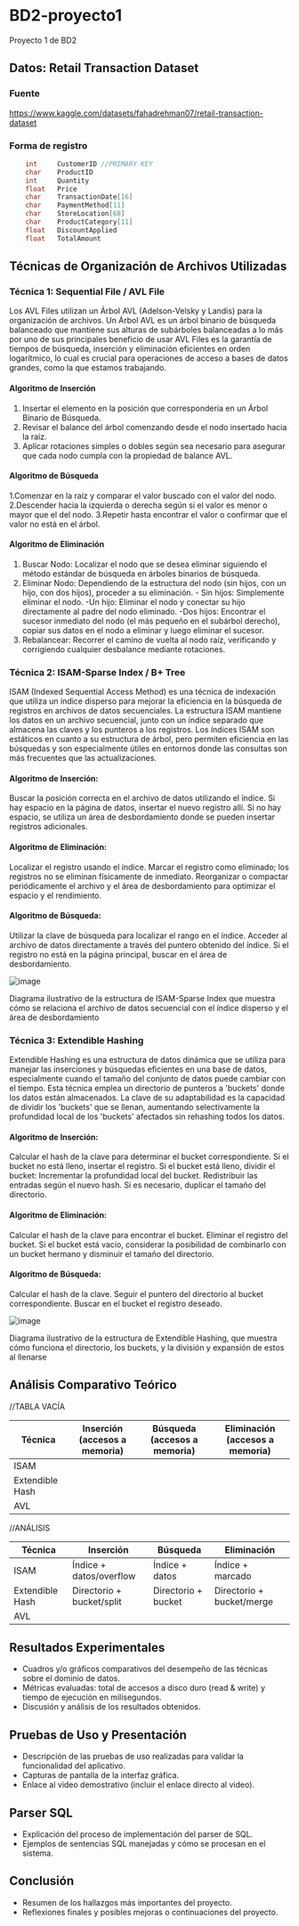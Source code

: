 # BD2-proyecto1
Proyecto 1 de BD2

## Datos: Retail Transaction Dataset

### Fuente
https://www.kaggle.com/datasets/fahadrehman07/retail-transaction-dataset

### Forma de registro 
```c          
    int     CustomerID //PRIMARY KEY
    char    ProductID
    int     Quantity
    float   Price
    char    TransactionDate[16]
    char    PaymentMethod[11]
    char    StoreLocation[68]
    char    ProductCategory[11]
    float   DiscountApplied
    float   TotalAmount   
``` 

## Técnicas de Organización de Archivos Utilizadas

### Técnica 1: Sequential File / AVL File
Los AVL Files utilizan un Árbol AVL (Adelson-Velsky y Landis) para la organización de archivos. Un Árbol AVL es un árbol binario de búsqueda balanceado que mantiene sus alturas de subárboles balanceadas a lo más por uno de sus principales beneficio de usar AVL Files es la garantía de tiempos de búsqueda, inserción y eliminación eficientes en orden logarítmico, lo cual es crucial para operaciones de acceso a bases de datos grandes, como la que estamos trabajando.

#### Algoritmo de Inserción

1. Insertar el elemento en la posición que correspondería en un Árbol Binario de Búsqueda.
2. Revisar el balance del árbol comenzando desde el nodo insertado hacia la raíz.
3. Aplicar rotaciones simples o dobles según sea necesario para asegurar que cada nodo cumpla con la propiedad de balance AVL.

#### Algoritmo de Búsqueda
1.Comenzar en la raíz y comparar el valor buscado con el valor del nodo.
2.Descender hacia la izquierda o derecha según si el valor es menor o mayor que el del nodo.
3.Repetir hasta encontrar el valor o confirmar que el valor no está en el árbol.

#### Algoritmo de Eliminación
1. Buscar Nodo: Localizar el nodo que se desea eliminar siguiendo el método estándar de búsqueda en árboles binarios de búsqueda.
2. Eliminar Nodo: Dependiendo de la estructura del nodo (sin hijos, con un hijo, con dos hijos), proceder a su eliminación.
        - Sin hijos: Simplemente eliminar el nodo.
        -Un hijo: Eliminar el nodo y conectar su hijo directamente al padre del nodo eliminado.
        -Dos hijos: Encontrar el sucesor inmediato del nodo (el más pequeño en el subárbol derecho), copiar sus datos en el nodo a eliminar y luego eliminar el sucesor.
3. Rebalancear: Recorrer el camino de vuelta al nodo raíz, verificando y corrigiendo cualquier desbalance mediante rotaciones.

### Técnica 2: ISAM-Sparse Index / B+ Tree
ISAM (Indexed Sequential Access Method) es una técnica de indexación que utiliza un índice disperso para mejorar la eficiencia en la búsqueda de registros en archivos de datos secuenciales. La estructura ISAM mantiene los datos en un archivo secuencial, junto con un índice separado que almacena las claves y los punteros a los registros. Los índices ISAM son estáticos en cuanto a su estructura de árbol, pero permiten eficiencia en las búsquedas y son especialmente útiles en entornos donde las consultas son más frecuentes que las actualizaciones.

#### Algoritmo de Inserción:

Buscar la posición correcta en el archivo de datos utilizando el índice.
Si hay espacio en la página de datos, insertar el nuevo registro allí.
Si no hay espacio, se utiliza un área de desbordamiento donde se pueden insertar registros adicionales.

#### Algoritmo de Eliminación:

Localizar el registro usando el índice.
Marcar el registro como eliminado; los registros no se eliminan físicamente de inmediato.
Reorganizar o compactar periódicamente el archivo y el área de desbordamiento para optimizar el espacio y el rendimiento.

#### Algoritmo de Búsqueda:

Utilizar la clave de búsqueda para localizar el rango en el índice.
Acceder al archivo de datos directamente a través del puntero obtenido del índice.
Si el registro no está en la página principal, buscar en el área de desbordamiento.

![image](https://github.com/marcelochincha/BD2-proyecto1/assets/130480550/1e117ebf-174d-489e-bcd8-07d0ae3fbfaf)


Diagrama ilustrativo de la estructura de ISAM-Sparse Index que muestra cómo se relaciona el archivo de datos secuencial con el índice disperso y el área de desbordamiento

### Técnica 3: Extendible Hashing

Extendible Hashing es una estructura de datos dinámica que se utiliza para manejar las inserciones y búsquedas eficientes en una base de datos, especialmente cuando el tamaño del conjunto de datos puede cambiar con el tiempo. Esta técnica emplea un directorio de punteros a 'buckets' donde los datos están almacenados. La clave de su adaptabilidad es la capacidad de dividir los 'buckets' que se llenan, aumentando selectivamente la profundidad local de los 'buckets' afectados sin rehashing todos los datos.

#### Algoritmo de Inserción:

Calcular el hash de la clave para determinar el bucket correspondiente.
Si el bucket no está lleno, insertar el registro.
Si el bucket está lleno, dividir el bucket:
Incrementar la profundidad local del bucket.
Redistribuir las entradas según el nuevo hash.
Si es necesario, duplicar el tamaño del directorio.

#### Algoritmo de Eliminación:

Calcular el hash de la clave para encontrar el bucket.
Eliminar el registro del bucket.
Si el bucket está vacío, considerar la posibilidad de combinarlo con un bucket hermano y disminuir el tamaño del directorio.


#### Algoritmo de Búsqueda:

Calcular el hash de la clave.
Seguir el puntero del directorio al bucket correspondiente.
Buscar en el bucket el registro deseado.

![image](https://github.com/marcelochincha/BD2-proyecto1/assets/130480550/f3bff377-fcfe-4975-9160-5ca733613d25)


Diagrama ilustrativo de la estructura de Extendible Hashing, que muestra cómo funciona el directorio, los buckets, y la división y expansión de estos al llenarse

## Análisis Comparativo Teórico

//TABLA VACÍA

| Técnica         | Inserción (accesos a memoria) | Búsqueda (accesos a memoria) | Eliminación (accesos a memoria) |
|-----------------|-------------------------------|------------------------------|----------------------------------|
| ISAM            |                               |                              |                                  |
| Extendible Hash |                               |                              |                                  |
| AVL             |                               |                              |                                  |

//ANÁLISIS

| Técnica         | Inserción                   | Búsqueda                  | Eliminación               |
|-----------------|-----------------------------|---------------------------|---------------------------|
| ISAM            | Índice + datos/overflow     | Índice + datos            | Índice + marcado          |
| Extendible Hash | Directorio + bucket/split   | Directorio + bucket       | Directorio + bucket/merge |
| AVL             |                             |                           |                           |




## Resultados Experimentales

- Cuadros y/o gráficos comparativos del desempeño de las técnicas sobre el dominio de datos.
- Métricas evaluadas: total de accesos a disco duro (read & write) y tiempo de ejecución en milisegundos.
- Discusión y análisis de los resultados obtenidos.

## Pruebas de Uso y Presentación

- Descripción de las pruebas de uso realizadas para validar la funcionalidad del aplicativo.
- Capturas de pantalla de la interfaz gráfica.
- Enlace al video demostrativo (incluir el enlace directo al video).

## Parser SQL

- Explicación del proceso de implementación del parser de SQL.
- Ejemplos de sentencias SQL manejadas y cómo se procesan en el sistema.

## Conclusión

- Resumen de los hallazgos más importantes del proyecto.
- Reflexiones finales y posibles mejoras o continuaciones del proyecto.
